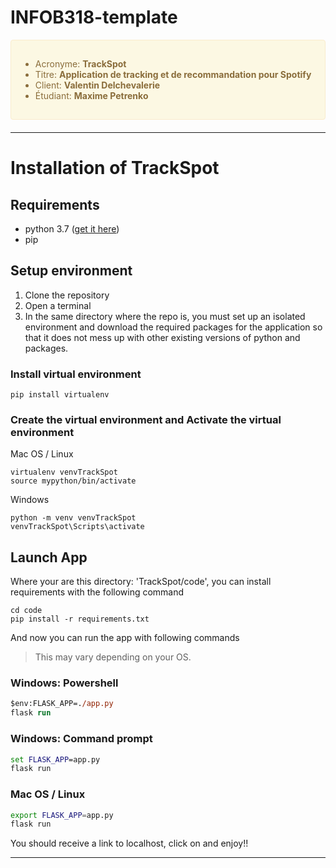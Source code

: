# INFOB318-template




<div style="padding: 15px; border: 1px solid transparent; border-color: transparent; margin-bottom: 20px; border-radius: 4px; color: #8a6d3b;; background-color: #fcf8e3; border-color: #faebcc;">

- Acronyme: **TrackSpot**
- Titre: **Application de tracking et de recommandation pour Spotify**
- Client: **Valentin Delchevalerie**
- Étudiant: **Maxime Petrenko**
</div>


<!-- --------------------------------------------------
# **About TrackSpot** -->
--------------------------------------------------
# **Installation of TrackSpot**
## **Requirements**
* python 3.7 ([get it here](https://www.python.org/downloads/))
* pip


## **Setup environment**
1. Clone the repository
2. Open a terminal
3. In the same directory where the repo is, you must set up an isolated environment and download the required packages for the application so that it does not mess up with other existing versions of python and packages.


### Install virtual environment

```
pip install virtualenv
```

### Create the virtual environment and Activate the virtual environment
Mac OS / Linux
```
virtualenv venvTrackSpot
source mypython/bin/activate
```

Windows
```
python -m venv venvTrackSpot
venvTrackSpot\Scripts\activate
```




## **Launch App**

Where your are this directory: 'TrackSpot/code', you can install requirements with the following command


```
cd code
pip install -r requirements.txt
```

And now you can run the app with following commands
> This may vary depending on your OS.


### Windows: Powershell

```ps
$env:FLASK_APP=./app.py 
flask run
```
### Windows: Command prompt
```cmd
set FLASK_APP=app.py
flask run
```

### Mac OS / Linux

```bash
export FLASK_APP=app.py
flask run
```

You should receive a link to localhost, click on and enjoy!!

--------------------------------------------------







